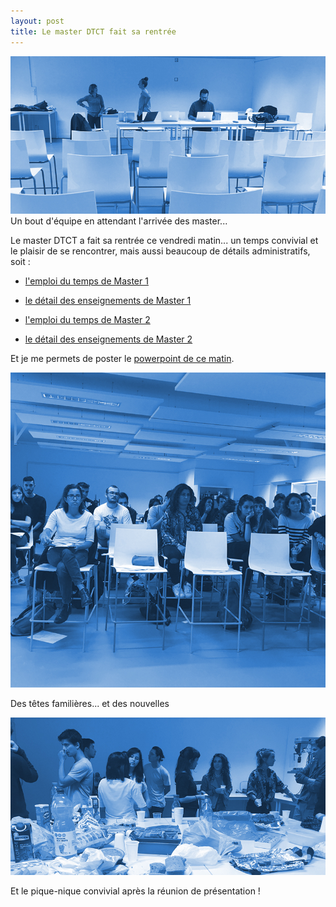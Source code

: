 ```yaml
---
layout: post
title: Le master DTCT fait sa rentrée
---
```


<img src="/../img/2016_09/rentree/rentree_01.jpg"/>
<figcaption>Un bout d'équipe en attendant l'arrivée des master...</figcaption>



<p>Le master DTCT a fait sa rentrée ce vendredi matin... un temps convivial et le plaisir de se rencontrer, mais aussi beaucoup de détails administratifs, soit : </p>

- <a href="../docs/2016/2016-2017-EDT-M1-DTCT.pdf">l'emploi du temps de Master 1</a>

- <a href="../docs/2016/SYNTHESE ENSEIGNEMENTS-M1-DTCT-2016-2017.pdf">le détail des enseignements de Master 1

- <a href="../docs/2016/2016-2017-EDT-M1-DTCT.pdf">l'emploi du temps de Master 2</a>

- <a href="../docs/2016/SYNTHESE ENSEIGNEMENTS-M2-DTCT-2016-2017.pdf">le détail des enseignements de Master 2</a>

Et je me permets de poster le <a href="../docs/2016/SYNTHESE ENSEIGNEMENTS-M2-DTCT-2016-2017.pdf">powerpoint de ce matin</a>.

<p>
<img src="/../img/2016_09/rentree/rentree_03.jpg"/>
<figcaption>Des têtes familières... et des nouvelles</figcaption>
</p>
<p>
<img src="/../img/2016_09/rentree/rentree_02.jpg"/>
<figcaption>Et le pique-nique convivial après la réunion de présentation !</figcaption>
</p>
